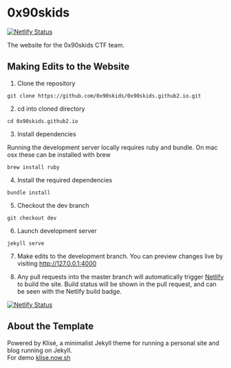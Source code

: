 # 0x90skids 

[![Netlify Status](https://api.netlify.com/api/v1/badges/01246265-66d4-4aae-bc5f-e78700c6b606/deploy-status)](https://app.netlify.com/sites/0x90skids2/deploys)

The website for the 0x90skids CTF team.  


## Making Edits to the Website 

1) Clone the repository 

```
git clone https://github.com/0x90skids/0x90skids.github2.io.git
```

2) cd into cloned directory 

```
cd 0x90skids.github2.io
```

3) Install dependencies  

Running the development server locally requires ruby and bundle. On mac osx these can be installed with brew 

```
brew install ruby 
```

4) Install the required dependencies 

```
bundle install 
```

5) Checkout the dev branch 

```
git checkout dev 
```

6) Launch development server

```
jekyll serve 
```

7) Make edits to the development branch. You can preview changes live by visiting http://127.0.0.1:4000

8) Any pull requests into the master branch will automatically trigger [Netlify](https://app.netlify.com/sites/0x90skids2/deploys) to build the site. Build status will be shown in the pull request, and can be seen with the Netlify build badge. 

[![Netlify Status](https://api.netlify.com/api/v1/badges/01246265-66d4-4aae-bc5f-e78700c6b606/deploy-status)](https://app.netlify.com/sites/0x90skids2/deploys)

## About the Template


Powered by Klisé, a minimalist Jekyll theme for running a personal site and blog running on Jekyll.<br>
For demo <a href="https://klise.now.sh" target="_blank" rel="noopener">klise.now.sh</a>

